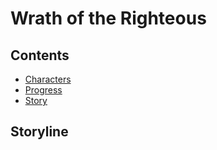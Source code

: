 # Wrath of the Righteous
## Contents
- [Characters](characters.md)
- [Progress](progress.md)
- [Story](#storyline)

## Storyline
